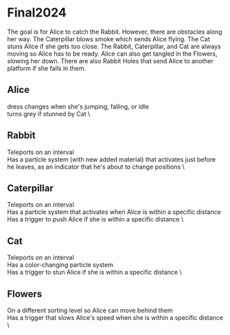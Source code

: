 # Final2024
The goal is for Alice to catch the Rabbit. However, there are obstacles along her way. The Caterpillar blows smoke which sends Alice flying. The Cat stuns Alice if she gets too close. The Rabbit, Caterpillar, and Cat are always moving so Alice has to be ready. Alice can also get tangled in the Flowers, slowing her down. There are also Rabbit Holes that send Alice to another platform if she falls in them.

## **Alice**
dress changes when she's jumping, falling, or idle \
turns grey if stunned by Cat \

## **Rabbit**
Teleports on an interval \
Has a particle system (with new added material) that activates just before he leaves, as an indicator that he's about to change positions \

## **Caterpillar**
Teleports on an interval \
Has a particle system that activates when Alice is within a specific distance \
Has a trigger to push Alice if she is within a specific distance \

## **Cat**
Teleports on an interval \
Has a color-changing particle system \
Has a trigger to stun Alice if she is within a specific distance \

## **Flowers**
On a different sorting level so Alice can move behind them \
Has a trigger that slows Alice's speed when she is within a specific distance \
 
